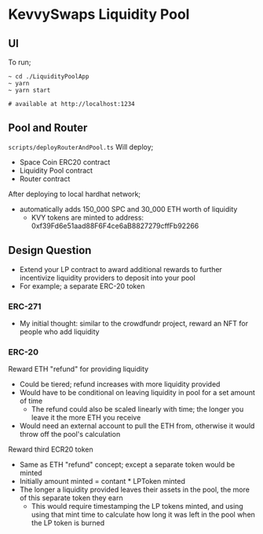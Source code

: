 # KevvySwaps Liquidity Pool

## UI
To run;
```
~ cd ./LiquidityPoolApp
~ yarn
~ yarn start

# available at http://localhost:1234
```

## Pool and Router
`scripts/deployRouterAndPool.ts`
Will deploy; 
- Space Coin ERC20 contract
- Liquidity Pool contract
- Router contract

After deploying to local hardhat network;
- automatically adds 150_000 SPC and 30_000 ETH worth of liquidity
  - KVY tokens are minted to address: 0xf39Fd6e51aad88F6F4ce6aB8827279cffFb92266

## Design Question
- Extend your LP contract to award additional rewards to further incentivize liquidity providers to deposit into your pool
- For example; a separate ERC-20 token

### ERC-271
- My initial thought: similar to the crowdfundr project, reward an NFT for people who add liquidity

### ERC-20
Reward ETH "refund" for providing liquidity
- Could be tiered; refund increases with more liquidity provided
- Would have to be conditional on leaving liquidity in pool for a set amount of time
    - The refund could also be scaled linearly with time; the longer you leave it the more ETH you receive
- Would need an external account to pull the ETH from, otherwise it would throw off the pool's calculation

Reward third ECR20 token
- Same as ETH "refund" concept; except a separate token would be minted
- Initially amount minted = contant * LPToken minted
- The longer a liquidity provided leaves their assets in the pool, the more of this separate token they earn
  - This would require timestamping the LP tokens minted, and using using that mint time to calculate how long it was left in the pool when the LP token is burned
